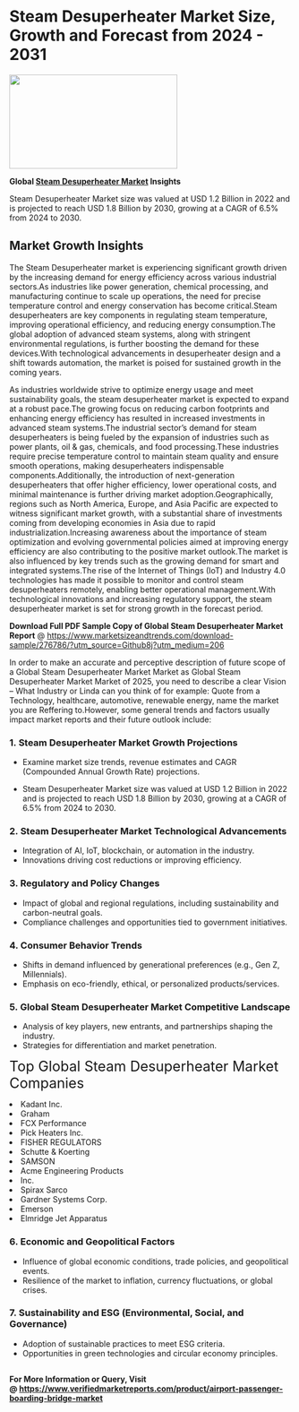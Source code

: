 <H1>Steam Desuperheater Market Size, Growth and Forecast from 2024 - 2031</H1><img class="aligncenter size-medium wp-image-584254" src="https://thirdeyenews.in/wp-content/uploads/2024/09/Global-Market-Research-300x168.jpeg" alt="" width="300" height="168" /><p><strong>Global&nbsp;<a href="https://www.marketsizeandtrends.com/download-sample/276786/?utm_source=Github8j?utm_medium=206">Steam Desuperheater Market</a> Insights</strong></p><p>Steam Desuperheater Market size was valued at USD 1.2 Billion in 2022 and is projected to reach USD 1.8 Billion by 2030, growing at a CAGR of 6.5% from 2024 to 2030.</p><p><h2>Market Growth Insights</h2> <p>The Steam Desuperheater market is experiencing significant growth driven by the increasing demand for energy efficiency across various industrial sectors.As industries like power generation, chemical processing, and manufacturing continue to scale up operations, the need for precise temperature control and energy conservation has become critical.Steam desuperheaters are key components in regulating steam temperature, improving operational efficiency, and reducing energy consumption.The global adoption of advanced steam systems, along with stringent environmental regulations, is further boosting the demand for these devices.With technological advancements in desuperheater design and a shift towards automation, the market is poised for sustained growth in the coming years.</p> <p>As industries worldwide strive to optimize energy usage and meet sustainability goals, the steam desuperheater market is expected to expand at a robust pace.The growing focus on reducing carbon footprints and enhancing energy efficiency has resulted in increased investments in advanced steam systems.The industrial sector’s demand for steam desuperheaters is being fueled by the expansion of industries such as power plants, oil & gas, chemicals, and food processing.These industries require precise temperature control to maintain steam quality and ensure smooth operations, making desuperheaters indispensable components.Additionally, the introduction of next-generation desuperheaters that offer higher efficiency, lower operational costs, and minimal maintenance is further driving market adoption.Geographically, regions such as North America, Europe, and Asia Pacific are expected to witness significant market growth, with a substantial share of investments coming from developing economies in Asia due to rapid industrialization.Increasing awareness about the importance of steam optimization and evolving governmental policies aimed at improving energy efficiency are also contributing to the positive market outlook.The market is also influenced by key trends such as the growing demand for smart and integrated systems.The rise of the Internet of Things (IoT) and Industry 4.0 technologies has made it possible to monitor and control steam desuperheaters remotely, enabling better operational management.With technological innovations and increasing regulatory support, the steam desuperheater market is set for strong growth in the forecast period.<p><span class=""><strong>Download Full PDF Sample Copy of Global Steam Desuperheater Market Report</strong> @ <a href="https://www.marketsizeandtrends.com/download-sample/276786/?utm_source=Github8j?utm_medium=206" target="_blank">https://www.marketsizeandtrends.com/download-sample/276786/?utm_source=Github8j?utm_medium=206</a></span></p><p>In order to make an accurate and perceptive description of future scope of a Global&nbsp;Steam Desuperheater Market Market as Global&nbsp;Steam Desuperheater Market Market of 2025, you need to describe a clear Vision &ndash; What Industry or Linda can you think of for example: Quote from a Technology, healthcare, automotive, renewable energy, name the market you are Reffering to.However, some general trends and factors usually impact market reports and their future outlook include:</p><h3>1.&nbsp;<strong>Steam Desuperheater Market Growth Projections</strong></h3><ul><li>Examine market size trends, revenue estimates and CAGR (Compounded Annual Growth Rate) projections.</li><li><p>Steam Desuperheater Market size was valued at USD 1.2 Billion in 2022 and is projected to reach USD 1.8 Billion by 2030, growing at a CAGR of 6.5% from 2024 to 2030.</p></li></ul><h3>2.&nbsp;<strong>Steam Desuperheater Market Technological Advancements</strong></h3><ul><li>Integration of AI, IoT, blockchain, or automation in the industry.</li><li>Innovations driving cost reductions or improving efficiency.</li></ul><h3>3.&nbsp;<strong>Regulatory and Policy Changes</strong></h3><ul><li>Impact of global and regional regulations, including sustainability and carbon-neutral goals.</li><li>Compliance challenges and opportunities tied to government initiatives.</li></ul><h3>4.&nbsp;<strong>Consumer Behavior Trends</strong></h3><ul><li>Shifts in demand influenced by generational preferences (e.g., Gen Z, Millennials).</li><li>Emphasis on eco-friendly, ethical, or personalized products/services.</li></ul><h3>5.&nbsp;<strong>Global Steam Desuperheater Market Competitive Landscape</strong></h3><ul><li>Analysis of key players, new entrants, and partnerships shaping the industry.</li><li>Strategies for differentiation and market penetration.</li></ul><p data-pm-slice="1 1 []"><span style="color: inherit; font-family: inherit; font-size: 25px;">Top Global Steam Desuperheater Market Companies</span></p><div class="" data-test-id=""><p><li>Kadant Inc.</li><li> Graham</li><li> FCX Performance</li><li> Pick Heaters Inc.</li><li> FISHER REGULATORS</li><li> Schutte & Koerting</li><li> SAMSON</li><li> Acme Engineering Products</li><li> Inc.</li><li> Spirax Sarco</li><li> Gardner Systems Corp.</li><li> Emerson</li><li> Elmridge Jet Apparatus</li></p></div><h3>6.&nbsp;<strong>Economic and Geopolitical Factors</strong></h3><ul><li>Influence of global economic conditions, trade policies, and geopolitical events.</li><li>Resilience of the market to inflation, currency fluctuations, or global crises.</li></ul><h3>7.&nbsp;<strong>Sustainability and ESG (Environmental, Social, and Governance)</strong></h3><ul><li>Adoption of sustainable practices to meet ESG criteria.</li><li>Opportunities in green technologies and circular economy principles.</li></ul><h2><strong style="font-size: 14px;">For More Information or Query, Visit @&nbsp;</strong><a style="background-color: #ffffff; font-size: 14px;" href="https://www.marketsizeandtrends.com/report/steam-desuperheater-market/" target="_blank">https://www.verifiedmarketreports.com/product/airport-passenger-boarding-bridge-market</a></h2>